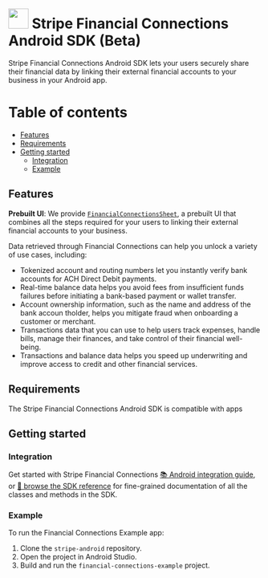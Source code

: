 <img src="../readme-images/FinancialConnections-light-80x80.png" width="40" /> Stripe Financial Connections Android SDK (Beta)
======

Stripe Financial Connections Android SDK lets your users securely share their financial data by linking their external financial accounts to your business in your Android app.

# Table of contents

<!--ts-->
* [Features](#features)
* [Requirements](#requirements)
* [Getting started](#getting-started)
    * [Integration](#integration)
    * [Example](#example)

<!--te-->

## Features

**Prebuilt UI**: We provide [`FinancialConnectionsSheet`](https://stripe.dev/stripe-android/financial-connections/com.stripe.android.financialconnections/-financial-connections-sheet/index.html), a prebuilt UI that combines all the steps required for your users to linking their external financial accounts to your business.

Data retrieved through Financial Connections can help you unlock a variety of use cases, including:

- Tokenized account and routing numbers let you instantly verify bank accounts for ACH Direct Debit payments.
- Real-time balance data helps you avoid fees from insufficient funds failures before initiating a bank-based payment or wallet transfer.
- Account ownership information, such as the name and address of the bank accoun tholder, helps you mitigate fraud when onboarding a customer or merchant.
- Transactions data that you can use to help users track expenses, handle bills, manage their finances, and take control of their financial well-being.
- Transactions and balance data helps you speed up underwriting and improve access to credit and other financial services.

## Requirements

The Stripe Financial Connections Android SDK is compatible with apps 

## Getting started

### Integration

Get started with Stripe Financial Connections [📚 Android integration guide](https://stripe.com/docs/financial-connections/other-data-powered-products?platform=android), or [📘 browse the SDK reference](https://stripe.dev/stripe-android/financial-connections/com.stripe.android.financialconnections/index.html) for fine-grained documentation of all the classes and methods in the SDK.

### Example

To run the Financial Connections Example app:

1. Clone the `stripe-android` repository.
2. Open the project in Android Studio.
3. Build and run the `financial-connections-example` project.
